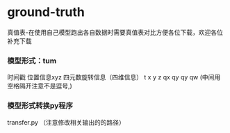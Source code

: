 # ground-truth
真值表-在使用自己模型跑出各自数据时需要真值表对比方便各位下载，欢迎各位补充下载


###  模型形式：tum
时间戳 位置信息xyz 四元数旋转信息（四维信息）
t x y z qx qy qy qw (中间用空格隔开注意不是逗号,)

###  模型形式转换py程序
transfer.py （注意修改相关输出的的路径）
